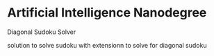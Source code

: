 # Artificial Intelligence Nanodegree

 Diagonal Sudoku Solver

solution to solve sudoku with extensionn to solve for diagonal sudoku
